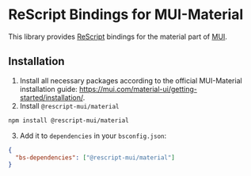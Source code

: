 # ReScript Bindings for MUI-Material

This library provides [ReScript](https://rescript-lang.org/) bindings for the material part of [MUI](https://mui.com/).

## Installation

1. Install all necessary packages according to the official MUI-Material installation guide: https://mui.com/material-ui/getting-started/installation/.
2. Install `@rescript-mui/material`

```sh
npm install @rescript-mui/material
```

3. Add it to `dependencies` in your `bsconfig.json`:

```json
{
  "bs-dependencies": ["@rescript-mui/material"]
}
```
